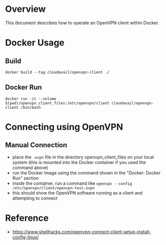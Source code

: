 # Overview

This document describes how to operate an OpenVPN client within Docker.

# Docker Usage

## Build

`docker build --tag cloudavail/openvpn-client ./`

## Docker Run

`docker run -it --volume $(pwd)/openvpn_client_files:/etc/openvpn/client cloudavail/openvpn-client /bin/bash`

# Connecting using OpenVPN

## Manual Connection

- place the `.ovpn` file in the directory openvpn_client_files on your local system (this is mounted into the Docker container if you used the command above)
- run the Docker image using the command shown in the "Docker: Docker Run" section
- inside the container, run a command like `openvpn --config /etc/openvpn/client/openvpn-test.ovpn`
- this should show the OpenVPN software running as a client and attempting to connect

# Reference

- https://www.shellhacks.com/openvpn-connect-client-setup-install-config-linux/
